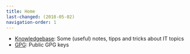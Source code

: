 ```yaml
---
title: Home
last-changed: (2018-05-02)
navigation-order: 1
---
```

* [Knowledgebase](/knowledgebase): Some (useful) notes, tipps and tricks about IT topics
* [GPG](/gpg): Public GPG keys
